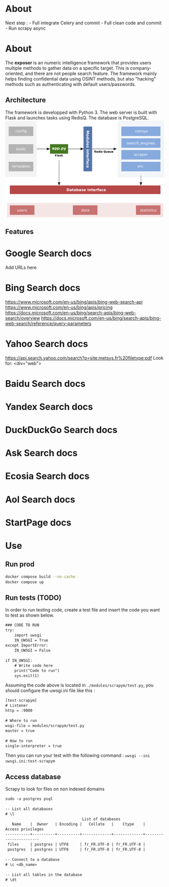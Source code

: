 # About
Next step :
    - Full integrate Celery and commit
    - Full clean code and commit
    - Run scrapy async

# About
The **exposer** is an numeric intelligence framework that provides users multiple methods to gather data on a specific target. This is company-oriented, and there are not people search feature. The framework mainly helps finding confidential data using OSINT methods, but also "hacking" methods such as authenticating with default users/passwords.

## Architecture
The framework is developped with Python 3. The web server is built with Flask and launches tasks using RedisQ. The database is PostgreSQL.
![alt text](docs/archV1.png "Architecture - version 1")

## Features

# Google Search docs
Add URLs here

# Bing Search docs
https://www.microsoft.com/en-us/bing/apis/bing-web-search-api
https://www.microsoft.com/en-us/bing/apis/pricing
https://docs.microsoft.com/en-us/bing/search-apis/bing-web-search/overview
https://docs.microsoft.com/en-us/bing/search-apis/bing-web-search/reference/query-parameters

# Yahoo Search docs
https://api.search.yahoo.com/search?p=site:metsys.fr%20filetype:pdf
Look for: <div="web">

# Baidu Search docs
# Yandex Search docs
# DuckDuckGo Search docs
# Ask Search docs
# Ecosia Search docs
# Aol Search docs
# StartPage docs



# Use
## Run prod
```bash
docker compose build --no-cache
docker compose up
```

## Run tests (TODO)
In order to run testing code, create a test file and insert the code you want to test as shown below.
```
### CODE TO RUN
try:
    import uwsgi
    IN_UWSGI = True
except ImportError:
    IN_UWSGI = False

if IN_UWSGI:
    # Write code here
    print("Code to run")
    sys.exit(1)
```

Assuming the code above is located in ```./modules/scrapym/test.py```, you should configure the uwsgi.ini file like this :
```
[test-scrapym]
# Listener
http = :9000

# Where to run
wsgi-file = modules/scrapym/test.py
master = true

# How to run
single-interpreter = true
```

Then you can run your test with the following command :
```uwsgi --ini uwsgi.ini:test-scrapym```


## Access database
Scrapy to look for files on non indexed domains
```
sudo -u postgres psql

-- List all databases
# \l
                                  List of databases
   Name    |  Owner   | Encoding |   Collate   |    Ctype    |   Access privileges
-----------+----------+----------+-------------+-------------+-----------------------
 files     | postgres | UTF8     | fr_FR.UTF-8 | fr_FR.UTF-8 |
 postgres  | postgres | UTF8     | fr_FR.UTF-8 | fr_FR.UTF-8 |

-- Connect to a database
# \c <db_name>

-- List all tables in the database
# \dt

```